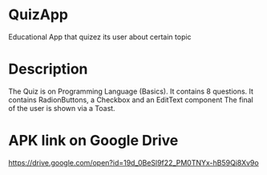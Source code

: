 # QuizApp
Educational App that quizez its user about certain topic 

# Description
The Quiz is on Programming Language (Basics).
It contains 8 questions.
It contains RadionButtons, a Checkbox and an EditText component
The final of the user is shown via a Toast.

# APK link on Google Drive
https://drive.google.com/open?id=19d_0BeSl9f22_PM0TNYx-hB59Qi8Xv9o
